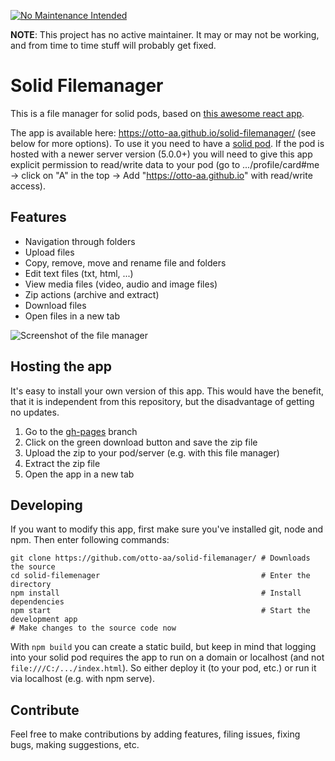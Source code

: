 [![No Maintenance Intended](http://unmaintained.tech/badge.svg)](http://unmaintained.tech/)

**NOTE**: This project has no active maintainer. It may or may not be working, and from time to time stuff will probably get fixed.

# Solid Filemanager

This is a file manager for solid pods, based on [this awesome react app](https://github.com/joni2back/react-filemanager/).

The app is available here: https://otto-aa.github.io/solid-filemanager/ (see below for more options). To use it you need to have a [solid pod](https://solid.inrupt.com/get-a-solid-pod). If the pod is hosted with a newer server version (5.0.0+) you will need to give this app explicit permission to read/write data to your pod (go to .../profile/card#me -> click on "A" in the top -> Add "https://otto-aa.github.io" with read/write access).

## Features

- Navigation through folders
- Upload files
- Copy, remove, move and rename file and folders
- Edit text files (txt, html, ...)
- View media files (video, audio and image files)
- Zip actions (archive and extract)
- Download files
- Open files in a new tab

![Screenshot of the file manager](./images/Screenshot.png "Demo Screenshot")

## Hosting the app
It's easy to install your own version of this app. This would have the benefit, that it is independent from this repository, but the disadvantage of getting no updates.

1. Go to the [gh-pages](https://github.com/Otto-AA/solid-filemanager/tree/gh-pages) branch
2. Click on the green download button and save the zip file
3. Upload the zip to your pod/server (e.g. with this file manager)
4. Extract the zip file
5. Open the app in a new tab

## Developing
If you want to modify this app, first make sure you've installed git, node and npm. Then enter following commands:

```shell
git clone https://github.com/otto-aa/solid-filemanager/ # Downloads the source
cd solid-filemenager                                    # Enter the directory
npm install                                             # Install dependencies
npm start                                               # Start the development app
# Make changes to the source code now
```

With `npm build` you can create a static build, but keep in mind that logging into your solid pod requires the app to run on a domain or localhost (and not `file:///C:/.../index.html`). So either deploy it (to your pod, etc.) or run it via localhost (e.g. with npm serve).

## Contribute

Feel free to make contributions by adding features, filing issues, fixing bugs, making suggestions, etc.
